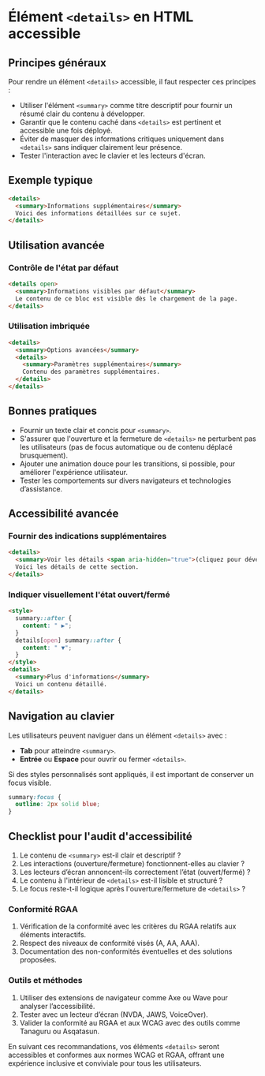 # Élément `<details>` en HTML accessible

## Principes généraux

Pour rendre un élément `<details>` accessible, il faut respecter ces principes :

- Utiliser l'élément `<summary>` comme titre descriptif pour fournir un résumé clair du contenu à développer.
- Garantir que le contenu caché dans `<details>` est pertinent et accessible une fois déployé.
- Éviter de masquer des informations critiques uniquement dans `<details>` sans indiquer clairement leur présence.
- Tester l'interaction avec le clavier et les lecteurs d'écran.

## Exemple typique

```html
<details>
  <summary>Informations supplémentaires</summary>
  Voici des informations détaillées sur ce sujet.
</details>
```

## Utilisation avancée

### Contrôle de l'état par défaut

```html
<details open>
  <summary>Informations visibles par défaut</summary>
  Le contenu de ce bloc est visible dès le chargement de la page.
</details>
```

### Utilisation imbriquée

```html
<details>
  <summary>Options avancées</summary>
  <details>
    <summary>Paramètres supplémentaires</summary>
    Contenu des paramètres supplémentaires.
  </details>
</details>
```

## Bonnes pratiques

- Fournir un texte clair et concis pour `<summary>`.
- S'assurer que l'ouverture et la fermeture de `<details>` ne perturbent pas les utilisateurs (pas de focus automatique ou de contenu déplacé brusquement).
- Ajouter une animation douce pour les transitions, si possible, pour améliorer l'expérience utilisateur.
- Tester les comportements sur divers navigateurs et technologies d’assistance.

## Accessibilité avancée

### Fournir des indications supplémentaires

```html
<details>
  <summary>Voir les détails <span aria-hidden="true">(cliquez pour développer)</span></summary>
  Voici les détails de cette section.
</details>
```

### Indiquer visuellement l'état ouvert/fermé

```html
<style>
  summary::after {
    content: " ▶";
  }
  details[open] summary::after {
    content: " ▼";
  }
</style>
<details>
  <summary>Plus d'informations</summary>
  Voici un contenu détaillé.
</details>
```

## Navigation au clavier

Les utilisateurs peuvent naviguer dans un élément `<details>` avec :

- **Tab** pour atteindre `<summary>`.
- **Entrée** ou **Espace** pour ouvrir ou fermer `<details>`.

Si des styles personnalisés sont appliqués, il est important de conserver un focus visible.

```css
summary:focus {
  outline: 2px solid blue;
}
```

## Checklist pour l'audit d'accessibilité

1. Le contenu de `<summary>` est-il clair et descriptif ?
2. Les interactions (ouverture/fermeture) fonctionnent-elles au clavier ?
3. Les lecteurs d’écran annoncent-ils correctement l’état (ouvert/fermé) ?
4. Le contenu à l'intérieur de `<details>` est-il lisible et structuré ?
5. Le focus reste-t-il logique après l'ouverture/fermeture de `<details>` ?

### Conformité RGAA

1. Vérification de la conformité avec les critères du RGAA relatifs aux éléments interactifs.
2. Respect des niveaux de conformité visés (A, AA, AAA).
3. Documentation des non-conformités éventuelles et des solutions proposées.

### Outils et méthodes

1. Utiliser des extensions de navigateur comme Axe ou Wave pour analyser l’accessibilité.
2. Tester avec un lecteur d’écran (NVDA, JAWS, VoiceOver).
3. Valider la conformité au RGAA et aux WCAG avec des outils comme Tanaguru ou Asqatasun.

En suivant ces recommandations, vos éléments `<details>` seront accessibles et conformes aux normes WCAG et RGAA, offrant une expérience inclusive et conviviale pour tous les utilisateurs.
